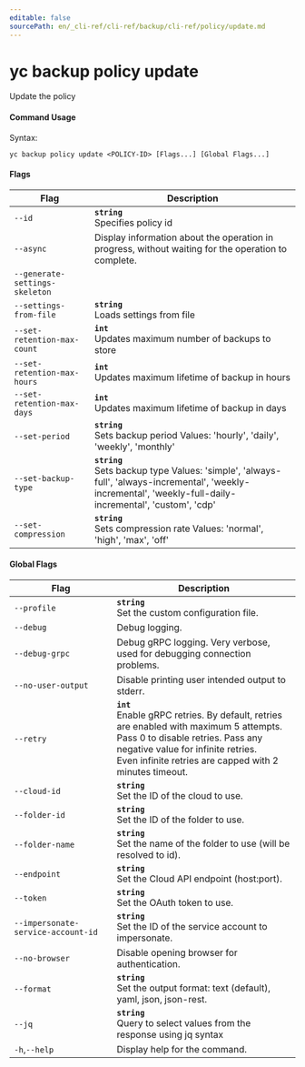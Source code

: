 ```yaml
---
editable: false
sourcePath: en/_cli-ref/cli-ref/backup/cli-ref/policy/update.md
---
```


# yc backup policy update

Update the policy

#### Command Usage

Syntax: 

`yc backup policy update <POLICY-ID> [Flags...] [Global Flags...]`

#### Flags

| Flag | Description |
|----|----|
|`--id`|<b>`string`</b><br/>Specifies policy id|
|`--async`|Display information about the operation in progress, without waiting for the operation to complete.|
|`--generate-settings-skeleton`||
|`--settings-from-file`|<b>`string`</b><br/>Loads settings from file|
|`--set-retention-max-count`|<b>`int`</b><br/>Updates maximum number of backups to store|
|`--set-retention-max-hours`|<b>`int`</b><br/>Updates maximum lifetime of backup in hours|
|`--set-retention-max-days`|<b>`int`</b><br/>Updates maximum lifetime of backup in days|
|`--set-period`|<b>`string`</b><br/>Sets backup period Values: 'hourly', 'daily', 'weekly', 'monthly'|
|`--set-backup-type`|<b>`string`</b><br/>Sets backup type Values: 'simple', 'always-full', 'always-incremental', 'weekly-incremental', 'weekly-full-daily-incremental', 'custom', 'cdp'|
|`--set-compression`|<b>`string`</b><br/>Sets compression rate Values: 'normal', 'high', 'max', 'off'|

#### Global Flags

| Flag | Description |
|----|----|
|`--profile`|<b>`string`</b><br/>Set the custom configuration file.|
|`--debug`|Debug logging.|
|`--debug-grpc`|Debug gRPC logging. Very verbose, used for debugging connection problems.|
|`--no-user-output`|Disable printing user intended output to stderr.|
|`--retry`|<b>`int`</b><br/>Enable gRPC retries. By default, retries are enabled with maximum 5 attempts.<br/>Pass 0 to disable retries. Pass any negative value for infinite retries.<br/>Even infinite retries are capped with 2 minutes timeout.|
|`--cloud-id`|<b>`string`</b><br/>Set the ID of the cloud to use.|
|`--folder-id`|<b>`string`</b><br/>Set the ID of the folder to use.|
|`--folder-name`|<b>`string`</b><br/>Set the name of the folder to use (will be resolved to id).|
|`--endpoint`|<b>`string`</b><br/>Set the Cloud API endpoint (host:port).|
|`--token`|<b>`string`</b><br/>Set the OAuth token to use.|
|`--impersonate-service-account-id`|<b>`string`</b><br/>Set the ID of the service account to impersonate.|
|`--no-browser`|Disable opening browser for authentication.|
|`--format`|<b>`string`</b><br/>Set the output format: text (default), yaml, json, json-rest.|
|`--jq`|<b>`string`</b><br/>Query to select values from the response using jq syntax|
|`-h`,`--help`|Display help for the command.|
